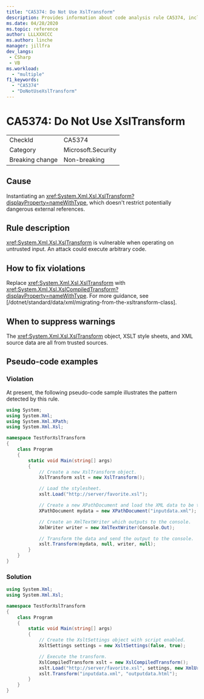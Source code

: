 ```yaml
---
title: "CA5374: Do Not Use XslTransform"
description: Provides information about code analysis rule CA5374, including causes, how to fix violations, and when to suppress it.
ms.date: 04/28/2020
ms.topic: reference
author: LLLXXXCCC
ms.author: linche
manager: jillfra
dev_langs:
 - CSharp
 - VB
ms.workload:
  - "multiple"
f1_keywords:
  - "CA5374"
  - "DoNotUseXslTransform"
---
```

# CA5374: Do Not Use XslTransform

|||
|-|-|
|CheckId|CA5374|
|Category|Microsoft.Security|
|Breaking change|Non-breaking|

## Cause

Instantiating an <xref:System.Xml.Xsl.XslTransform?displayProperty=nameWithType>, which doesn't restrict potentially dangerous external references.

## Rule description

<xref:System.Xml.Xsl.XslTransform> is vulnerable when operating on untrusted input. An attack could execute arbitrary code.

## How to fix violations

Replace <xref:System.Xml.Xsl.XslTransform> with <xref:System.Xml.Xsl.XslCompiledTransform?displayProperty=nameWithType>. For more guidance, see [/dotnet/standard/data/xml/migrating-from-the-xsltransform-class].

## When to suppress warnings

The <xref:System.Xml.Xsl.XslTransform> object, XSLT style sheets, and XML source data are all from trusted sources. 

## Pseudo-code examples

### Violation

At present, the following pseudo-code sample illustrates the pattern detected by this rule.

```csharp
using System;
using System.Xml;
using System.Xml.XPath;
using System.Xml.Xsl;

namespace TestForXslTransform
{
    class Program
    {
        static void Main(string[] args)
        {
            // Create a new XslTransform object.
            XslTransform xslt = new XslTransform();

            // Load the stylesheet.
            xslt.Load("http://server/favorite.xsl");

            // Create a new XPathDocument and load the XML data to be transformed.
            XPathDocument mydata = new XPathDocument("inputdata.xml");

            // Create an XmlTextWriter which outputs to the console.
            XmlWriter writer = new XmlTextWriter(Console.Out);

            // Transform the data and send the output to the console.
            xslt.Transform(mydata, null, writer, null);
        }
    }
}
```

### Solution

```csharp
using System.Xml;
using System.Xml.Xsl;

namespace TestForXslTransform
{
    class Program
    {
        static void Main(string[] args)
        {
            // Create the XsltSettings object with script enabled.
            XsltSettings settings = new XsltSettings(false, true);

            // Execute the transform.
            XslCompiledTransform xslt = new XslCompiledTransform();
            xslt.Load("http://server/favorite.xsl", settings, new XmlUrlResolver());
            xslt.Transform("inputdata.xml", "outputdata.html");
        }
    }
}

```
